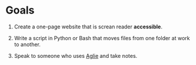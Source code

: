 # Goals

1. Create a one-page website that is screan reader **accessible**.

2. Write a script in Python or Bash that moves files from one folder at work to another.

3. Speak to someone who uses [Aglie](http://agilemanifesto.org) and take notes.



